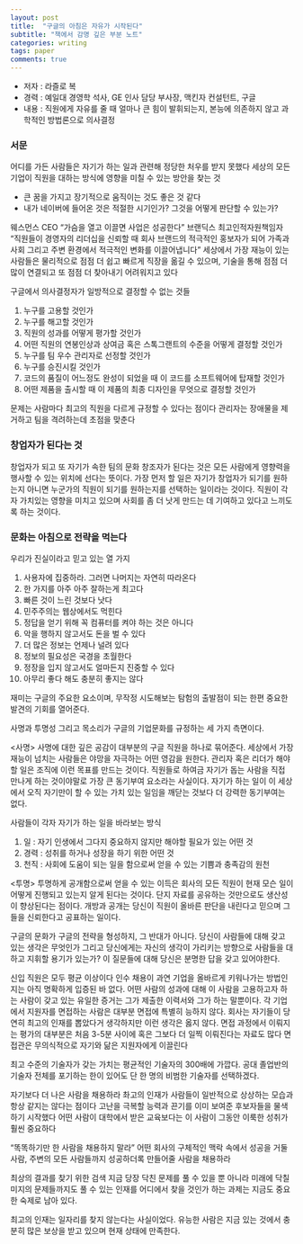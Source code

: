 ```yaml
---
layout: post
title:  "구글의 아침은 자유가 시작된다"
subtitle: "책에서 감명 깊은 부분 노트"
categories: writing
tags: paper
comments: true
---
```


- 저자 : 라즐로 복
- 경력 : 예일대 경영학 석사, GE 인사 담당 부사장, 맥킨자 컨설턴트, 구글
- 내용 : 직원에게 자유를 줄 때 얼마나 큰 힘이 발휘되는지, 본능에 의존하지 않고 과학적인 방법론으로 의사결정

### 서문
어디를 가든 사람들은 자기가 하는 일과 관련해 정당한 처우를 받지 못했다
세상의 모든 기업이 직원을 대하는 방식에 영향을 미칠 수 있는 방안을 찾는 것
* 큰 꿈을 가지고 장기적으로 움직이는 것도 좋은 것 같다
* 내가 네이버에 들어온 것은 적절한 시기인가? 그것을 어떻게 판단할 수 있는가?

웨스먼스 CEO “가슴을 열고 이끌면 사업은 성공한다”
브랜딕스 최고인적자원책임자 “직원들이 경영자의 리더십을 신뢰할 때 회사 브랜드의 적극적인 홍보자가 되어 가족과 사회 그리고 주변 환경에서 적극적인 변화를 이끌어냅니다”
세상에서 가장 재능이 있는 사람들은 물리적으로 점점 더 쉽고 빠르게 직장을 옮길 수 있으며, 기술을 통해 점점 더 많이 연결되고 또 점점 더 찾아내기 어려워지고 있다

구글에서 의사결정자가 일방적으로 결정할 수 없는 것들
1. 누구를 고용할 것인가
2. 누구를 해고할 것인가
3. 직원의 성과를 어떻게 평가할 것인가
4. 어떤 직원의 연봉인상과 상여금 혹은 스톡그랜트의 수준을 어떻게 결정할 것인가
5. 누구를 팀 우수 관리자로 선정할 것인가
6. 누구를 승진시킬 것인가
7. 코드의 품질이 어느정도 완성이 되었을 때 이 코드를 소프트웨어에 탑재할 것인가
8. 어떤 제품을 출시할 때 이 제품의 최종 디자인을 무엇으로 결정할 것인가

문제는 사람마다 최고의 직원을 다르게 규정할 수 있다는 점이다
관리자는 장애물을 제거하고 팀을 격려하는데 초점을 맞춘다


### 창업자가 된다는 것
창업자가 되고 또 자기가 속한 팀의 문화 창조자가 된다는 것은 모든 사람에게 영향력을 행사할 수 있는 위치에 선다는 뜻이다.
가장 먼저 할 일은 자기가 창업자가 되기를 원하는지 아니면 누군가의 직원이 되기를 원하는지를 선택하는 일이라는 것이다.
직원이 각자 가치있는 영향을 미치고 있으며 사회를 좀 더 낫게 만드는 데 기여하고 있다고 느끼도록 하는 것이다.


### 문화는 아침으로 전략을 먹는다
우리가 진실이라고 믿고 있는 열 가지
1. 사용자에 집중하라. 그러면 나머지는 자연히 따라온다
2. 한 가지를 아주 아주 잘하는게 최고다
3. 빠른 것이 느린 것보다 낫다
4. 민주주의는 웹상에서도 먹힌다
5. 정답을 얻기 위해 꼭 컴퓨터를 켜야 하는 것은 아니다
6. 악을 행하지 않고서도 돈을 벌 수 있다
7. 더 많은 정보는 언제나 널려 있다
8. 정보의 필요성은 국경을 초월한다
9. 정장을 입지 않고서도 얼마든지 진중할 수 있다
10. 아무리 좋다 해도 충분히 좋지는 않다

재미는 구글의 주요한 요소이며, 무작정 시도해보는 탐험의 출발점이 되는 한편 중요한 발견의 기회를 열어준다. 

사명과 투명성 그리고 목소리가 구글의 기업문화를 규정하는 세 가지 측면이다.

<사명>
사명에 대한 깊은 공감이 대부분의 구글 직원을 하나로 묶어준다.
세상에서 가장 재능이 넘치는 사람들은 야망을 자극하는 어떤 영감을 원한다. 
관리자 혹은 리더가 해야할 일은 조직에 이런 목표를 만드는 것이다.
직원들로 하여금 자기가 돕는 사람을 직접 만나게 하는 것이야말로 가장 큰 동기부여 요소라는 사실이다. 
자기가 하는 일이 이 세상에서 오직 자기만이 할 수 있는 가치 있는 일임을 깨닫는 것보다 더 강력한 동기부여는 없다.

사람들이 각자 자기가 하는 일을 바라보는 방식
1. 일 : 자기 인생에서 그다지 중요하지 않지만 해야할 필요가 있는 어떤 것
2. 경력 : 성취를 하거나 성장을 하기 위한 어떤 것
3. 천직 : 사회에 도움이 되는 일을 함으로써 얻을 수 있는 기쁨과 충족감의 원천

<투명>
투명하게 공개함으로써 얻을 수 있는 이득은 회사의 모든 직원이 현재 모슨 일이 어떻게 진행되고 있는지 알게 된다는 것이다.
단지 자료를 공유하는 것만으로도 생산성이 향상된다는 점이다. 
개방과 공개는 당신이 직원이 올바른 판단을 내린다고 믿으며 그들을 신뢰한다고 공표하는 일이다. 

구글의 문화가 구글의 전략을 형성하지, 그 반대가 아니다. 
당신이 사람들에 대해 갖고 있는 생각은 무엇인가 그리고 당신에게는 자신의 생각이 가리키는 방향으로 사람들을 대하고 지휘할 용기가 있는가? 
이 질문들에 대해 당신은 분명한 답을 갖고 있어야한다.

신입 직원은 모두 평균 이상이다
인수 채용이 과연 기업을 올바르게 키워나가는 방법인지는 아직 명확하게 입증된 바 없다.
어떤 사람의 성과에 대해 이 사람을 고용하고자 하는 사람이 갖고 있는 유일한 증거는 그가 제출한 이력서와 그가 하는 말뿐이다.
각 기업에서 지원자를 면접하는 사람은 대부분 면접에 특별히 능하지 않다. 회사는 자기들이 당연히 최고의 인재를 뽑았다거 생각하지만 이런 생각은 옳지 않다.
면접 과정에서 이뤄지는 평가의 대부분은 처음 3-5분 사이에 혹은 그보다 더 일찍 이뤄진다는 자료도 많다
면접관은 무의식적으로 자기와 닮은 지원자에게 이끌린다

최고 수준의 기술자가 갖는 가치는 평균적인 기술자의 300배에 가깝다. 공대 졸업반의 기술자 전체를 포기하는 한이 있어도 단 한 명의 비범한 기술자를 선택하겠다.

자기보다 더 나은 사람을 채용하라
촤고의 인재가 사람들이 일반적으로 상상하는 모습과 항상 같지는 않다는 점이다
고난을 극복할 능력과 끈기를 이미 보여준 후보자들을 물색하기 시작했다
어떤 사람이 대학에서 받은 교육보다는 이 사람이 그동안 이룩한 성취가 훨씬 중요하다

“똑똑하기만 한 사람을 채용하지 말라”
어떤 회사의 구체적인 맥락 속에서 성공을 거둘 사람, 주변의 모든 사람들까지 성공하더록 만들어줄 사람을 채용하라

최상의 결과를 찾기 위한 검색
지금 당장 닥친 문제를 풀 수 있을 뿐 아니라 미래에 닥칠 미지의 문제들까지도 풀 수 있는 인재를 어디에서 찾을 것인가 하는 과제는 지금도 중요한 숙제로 남아 있다.

최고의 인재는 일자리를 찾지 않는다는 사실이었다. 유능한 사람은 지금 있는 것에서 충분히 많은 보상을 받고 있으며 현재 상태에 만족한다.